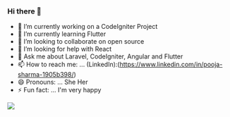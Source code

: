 ### Hi there 👋

- 🔭 I’m currently working on a CodeIgniter Project
- 🌱 I’m currently learning Flutter
- 👯 I’m looking to collaborate on open source
- 🤔 I’m looking for help with React
- 💬 Ask me about Laravel, CodeIgniter, Angular and Flutter
- 📫 How to reach me: ... (LinkedIn):(https://www.linkedin.com/in/pooja-sharma-1905b398/)
- 😄 Pronouns: ... She Her
- ⚡ Fun fact: ... I'm very happy

<img src="https://github-readme-stats.vercel.app/api?username=poonam125sharma&&show_icons=true&title_color=ffffff&icon_color=bb2acf&text_color=daf7dc&bg_color=151515">
